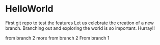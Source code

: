 # HelloWorld
First git repo to test the features
Let us celebrate the creation of a new branch.
Branching out and exploring the world is so important.
Hurray!!


from branch 2
more from branch 2
From branch 1
